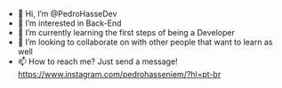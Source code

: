 - 👋 Hi, I’m @PedroHasseDev
- 👀 I’m interested in Back-End
- 🌱 I’m currently learning the first steps of being a Developer
- 💞️ I’m looking to collaborate on with other people that want to learn as well
- 📫 How to reach me? Just send a message! https://www.instagram.com/pedrohasseniem/?hl=pt-br

<!---
PedroHasseDev/PedroHasseDev is a ✨ special ✨ repository because its `README.md` (this file) appears on your GitHub profile.
You can click the Preview link to take a look at your changes.
--->
